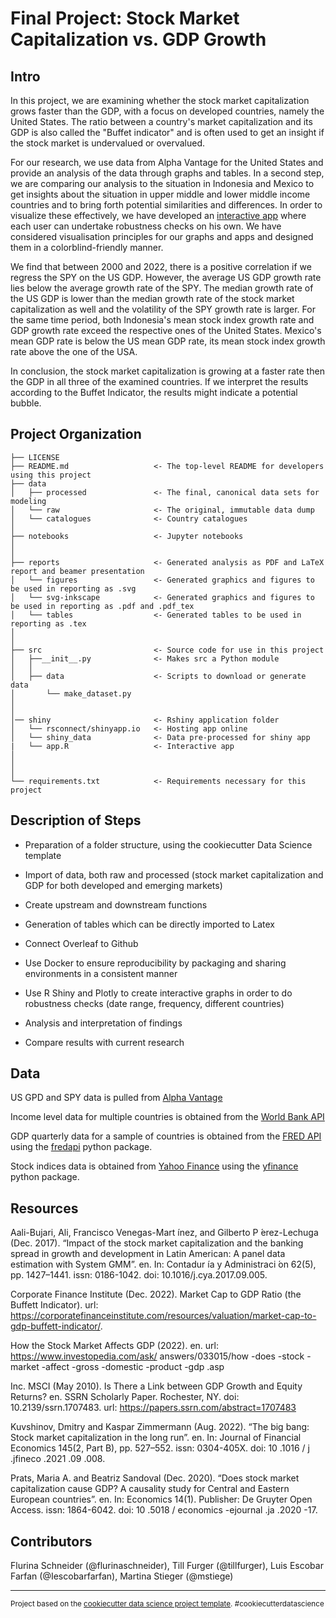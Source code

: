 Final Project: Stock Market Capitalization vs. GDP Growth
==============================

Intro
------------

In this project, we are examining whether the stock market capitalization grows faster than the GDP, with a focus on developed countries, namely the United States. The ratio between a country's market capitalization and its GDP is also called the "Buffet indicator" and is often used to get an insight if the stock market is undervalued or overvalued. 

For our research, we use data from Alpha Vantage for the United States and provide an analysis of the data through graphs and tables. In a second step, we are comparing our analysis to the situation in Indonesia and Mexico to get insights about the situation in upper middle and lower middle income countries and to bring forth potential similarities and differences. In order to visualize these effectively, we have developed an [interactive app](https://flurinaschneider.shinyapps.io/DTFF22/) where each user can undertake robustness checks on his own. We have considered visualisation principles for our graphs and apps and designed them in a colorblind-friendly manner.

We find that between 2000 and 2022, there is a positive correlation if we regress the SPY on the US GDP. However, the average US GDP growth rate lies below the average growth rate of the SPY. The median growth rate of the US GDP is lower than the median growth rate of the stock market capitalization as well and the volatility of the SPY growth rate is larger. For the same time period, both Indonesia's mean stock index growth rate and GDP growth rate exceed the respective ones of the United States. Mexico's mean GDP rate is below the US mean GDP rate, its mean stock index growth rate above the one of the USA. 

In conclusion, the stock market capitalization is growing at a faster rate then the GDP in all three of the examined countries. If we interpret the results according to the Buffet Indicator, the results might indicate a potential bubble.

Project Organization
------------

    ├── LICENSE
    ├── README.md                   <- The top-level README for developers using this project
    ├── data
    │   ├── processed               <- The final, canonical data sets for modeling
    │   └── raw                     <- The original, immutable data dump
    │   └── catalogues              <- Country catalogues
    │
    ├── notebooks                   <- Jupyter notebooks
    │
    │
    ├── reports                     <- Generated analysis as PDF and LaTeX report and beamer presentation
    │   └── figures                 <- Generated graphics and figures to be used in reporting as .svg
    │   └── svg-inkscape            <- Generated graphics and figures to be used in reporting as .pdf and .pdf_tex
    │   └── tables                  <- Generated tables to be used in reporting as .tex
    │
    │
    ├── src                         <- Source code for use in this project
    │   ├──__init__.py              <- Makes src a Python module
    │   │
    │   ├── data                    <- Scripts to download or generate data
    │       └── make_dataset.py
    │ 
    │ 
    │── shiny                       <- Rshiny application folder
    │   └── rsconnect/shinyapp.io   <- Hosting app online
    │   └── shiny_data              <- Data pre-processed for shiny app
    |   └── app.R                   <- Interactive app
    │
    │
    │
    └── requirements.txt            <- Requirements necessary for this project


Description of Steps 
------------

- Preparation of  a folder structure, using the cookiecutter Data Science template

- Import of data, both raw and processed (stock market capitalization and GDP for both developed and emerging markets)

- Create upstream and downstream functions

- Generation of tables which can be directly imported to Latex 

- Connect Overleaf to Github

- Use Docker to ensure reproducibility by packaging and sharing environments in a consistent manner

- Use R Shiny and Plotly to create interactive graphs in order to do robustness checks (date range, frequency, different countries)

- Analysis and interpretation of findings

- Compare results with current research

Data 
------------

US GPD and SPY data is pulled from [Alpha Vantage](www.alphavantage.co)

Income level data for multiple countries is obtained from the [World Bank API](https://datahelpdesk.worldbank.org/knowledgebase/articles/889392-about-the-indicators-api-documentation)

GDP quarterly data for a sample of countries is obtained from the [FRED API](https://fred.stlouisfed.org/docs/api/fred/) using the [fredapi](https://github.com/mortada/fredapi) python package.

Stock indices data is obtained from [Yahoo Finance](https://finance.yahoo.com) using the [yfinance](https://pypi.org/project/yfinance/) python package.

Resources
------------
Aali-Bujari, Ali, Francisco Venegas-Mart ́ınez, and Gilberto P ́erez-Lechuga (Dec. 2017). “Impact of the stock market capitalization and the banking spread in growth and development in Latin American: A panel data estimation with System GMM”. en. In: Contadur ́ıa y Administraci ́on 62(5), pp. 1427–1441. issn: 0186-1042. doi: 10.1016/j.cya.2017.09.005. 

Corporate Finance Institute (Dec. 2022). Market Cap to GDP Ratio (the Buffett Indicator). 
url: https://corporatefinanceinstitute.com/resources/valuation/market-cap-to-gdp-buffett-indicator/.

How the Stock Market Affects GDP (2022). en. url: https://www.investopedia.com/ask/
answers/033015/how -does -stock -market -affect -gross -domestic -product -gdp .asp

Inc. MSCI (May 2010). Is There a Link between GDP Growth and Equity Returns? en. SSRN
Scholarly Paper. Rochester, NY. doi: 10.2139/ssrn.1707483. url: https://papers.ssrn.com/abstract=1707483 

Kuvshinov, Dmitry and Kaspar Zimmermann (Aug. 2022). “The big bang: Stock market capitalization in the long run”. en. In: Journal of Financial Economics 145(2, Part B), pp. 527–552. issn: 0304-405X. doi: 10 .1016 / j .jfineco .2021 .09 .008. 

Prats, Maria A. and Beatriz Sandoval (Dec. 2020). “Does stock market capitalization cause GDP? A causality study for Central and Eastern European countries”. en. In: Economics 14(1). Publisher: De Gruyter Open Access. issn: 1864-6042. doi: 10 .5018 / economics
-ejournal .ja .2020 -17. 

Contributors
------------

Flurina Schneider (@flurinaschneider), Till Furger (@tillfurger), Luis Escobar Farfan (@Iescobarfarfan), Martina Stieger (@mstiege)

--------

<p><small>Project based on the <a target="_blank" href="https://drivendata.github.io/cookiecutter-data-science/">cookiecutter data science project template</a>. #cookiecutterdatascience</small></p>
